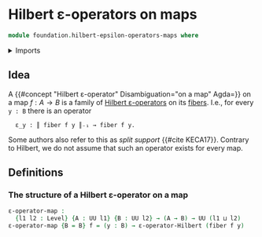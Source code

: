 # Hilbert ε-operators on maps

```agda
module foundation.hilbert-epsilon-operators-maps where
```

<details><summary>Imports</summary>

```agda
open import foundation.hilberts-epsilon-operators
open import foundation.universe-levels

open import foundation-core.fibers-of-maps
```

</details>

## Idea

A {{#concept "Hilbert ε-operator" Disambiguation="on a map" Agda=}} on a map
$f : A → B$ is a family of
[Hilbert ε-operators](foundation.hilberts-epsilon-operators.md) on its
[fibers](foundation-core.fibers-of-maps.md). I.e., for every `y : B` there is an
operator

```text
  ε_y : ║ fiber f y ║₋₁ → fiber f y.
```

Some authors also refer to this as _split support_ {{#cite KECA17}}. Contrary to
Hilbert, we do not assume that such an operator exists for every map.

## Definitions

### The structure of a Hilbert ε-operator on a map

```agda
ε-operator-map :
  {l1 l2 : Level} {A : UU l1} {B : UU l2} → (A → B) → UU (l1 ⊔ l2)
ε-operator-map {B = B} f = (y : B) → ε-operator-Hilbert (fiber f y)
```

